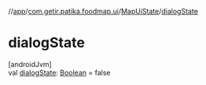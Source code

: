 //[app](../../../index.md)/[com.getir.patika.foodmap.ui](../index.md)/[MapUiState](index.md)/[dialogState](dialog-state.md)

# dialogState

[androidJvm]\
val [dialogState](dialog-state.md): [Boolean](https://kotlinlang.org/api/latest/jvm/stdlib/kotlin/-boolean/index.html) = false
